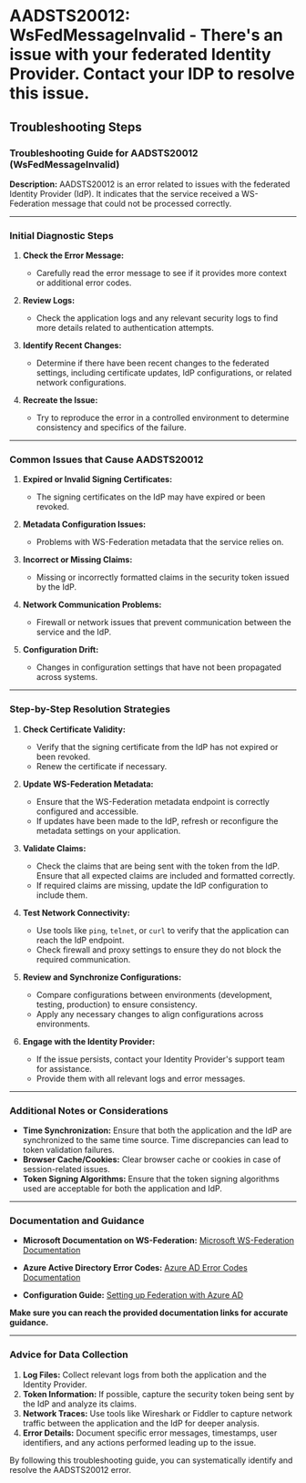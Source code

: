 
# AADSTS20012: WsFedMessageInvalid - There's an issue with your federated Identity Provider. Contact your IDP to resolve this issue.


## Troubleshooting Steps
### Troubleshooting Guide for AADSTS20012 (WsFedMessageInvalid)

**Description:** AADSTS20012 is an error related to issues with the federated Identity Provider (IdP). It indicates that the service received a WS-Federation message that could not be processed correctly.

---

### Initial Diagnostic Steps
1. **Check the Error Message:**
   - Carefully read the error message to see if it provides more context or additional error codes.
   
2. **Review Logs:**
   - Check the application logs and any relevant security logs to find more details related to authentication attempts.

3. **Identify Recent Changes:**
   - Determine if there have been recent changes to the federated settings, including certificate updates, IdP configurations, or related network configurations.

4. **Recreate the Issue:**
   - Try to reproduce the error in a controlled environment to determine consistency and specifics of the failure.

---

### Common Issues that Cause AADSTS20012
1. **Expired or Invalid Signing Certificates:**
   - The signing certificates on the IdP may have expired or been revoked.

2. **Metadata Configuration Issues:**
   - Problems with WS-Federation metadata that the service relies on.

3. **Incorrect or Missing Claims:**
   - Missing or incorrectly formatted claims in the security token issued by the IdP.

4. **Network Communication Problems:**
   - Firewall or network issues that prevent communication between the service and the IdP.

5. **Configuration Drift:**
   - Changes in configuration settings that have not been propagated across systems.

---

### Step-by-Step Resolution Strategies
1. **Check Certificate Validity:**
   - Verify that the signing certificate from the IdP has not expired or been revoked.
   - Renew the certificate if necessary.

2. **Update WS-Federation Metadata:**
   - Ensure that the WS-Federation metadata endpoint is correctly configured and accessible.
   - If updates have been made to the IdP, refresh or reconfigure the metadata settings on your application.

3. **Validate Claims:**
   - Check the claims that are being sent with the token from the IdP. Ensure that all expected claims are included and formatted correctly.
   - If required claims are missing, update the IdP configuration to include them.

4. **Test Network Connectivity:**
   - Use tools like `ping`, `telnet`, or `curl` to verify that the application can reach the IdP endpoint.
   - Check firewall and proxy settings to ensure they do not block the required communication.

5. **Review and Synchronize Configurations:**
   - Compare configurations between environments (development, testing, production) to ensure consistency.
   - Apply any necessary changes to align configurations across environments.

6. **Engage with the Identity Provider:**
   - If the issue persists, contact your Identity Provider's support team for assistance.
   - Provide them with all relevant logs and error messages.

---

### Additional Notes or Considerations
- **Time Synchronization:** Ensure that both the application and the IdP are synchronized to the same time source. Time discrepancies can lead to token validation failures.
- **Browser Cache/Cookies:** Clear browser cache or cookies in case of session-related issues.
- **Token Signing Algorithms:** Ensure that the token signing algorithms used are acceptable for both the application and IdP.

---

### Documentation and Guidance
- **Microsoft Documentation on WS-Federation:**
  [Microsoft WS-Federation Documentation](https://docs.microsoft.com/en-us/windows-server/identity/ad-fs/overview)
  
- **Azure Active Directory Error Codes:**
  [Azure AD Error Codes Documentation](https://docs.microsoft.com/en-us/azure/active-directory/develop/reference-aadsts-error-codes)

- **Configuration Guide:**
  [Setting up Federation with Azure AD](https://docs.microsoft.com/en-us/azure/active-directory/hybrid/how-to-connect-fed-whatis)

**Make sure you can reach the provided documentation links for accurate guidance.**

---

### Advice for Data Collection
1. **Log Files:** Collect relevant logs from both the application and the Identity Provider.
2. **Token Information:** If possible, capture the security token being sent by the IdP and analyze its claims.
3. **Network Traces:** Use tools like Wireshark or Fiddler to capture network traffic between the application and the IdP for deeper analysis.
4. **Error Details:** Document specific error messages, timestamps, user identifiers, and any actions performed leading up to the issue.

By following this troubleshooting guide, you can systematically identify and resolve the AADSTS20012 error.